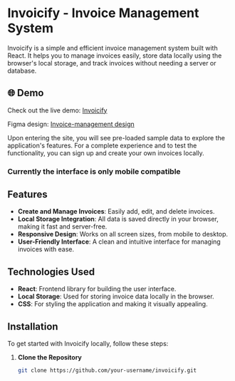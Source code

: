 # Invoicify - Invoice Management System

Invoicify is a simple and efficient invoice management system built with React. It helps you to manage invoices easily, store data locally using the browser's local storage, and track invoices without needing a server or database.

## 🌐 Demo

Check out the live demo: [Invoicify](https://invoiciify.netlify.app)

Figma design: [Invoice-management design](https://www.figma.com/design/JH7rJGjM8jrcizTBLKF47M/invoicer-management?node-id=0-1&m=dev&t=m3vYWtX3zRl4ozY6-1)

Upon entering the site, you will see pre-loaded sample data to explore the application's features. For a complete experience and to test the functionality, you can sign up and create your own invoices locally.

### Currently the interface is only mobile compatible

## Features

- **Create and Manage Invoices**: Easily add, edit, and delete invoices.
- **Local Storage Integration**: All data is saved directly in your browser, making it fast and server-free.
- **Responsive Design**: Works on all screen sizes, from mobile to desktop.
- **User-Friendly Interface**: A clean and intuitive interface for managing invoices with ease.

## Technologies Used

- **React**: Frontend library for building the user interface.
- **Local Storage**: Used for storing invoice data locally in the browser.
- **CSS**: For styling the application and making it visually appealing.

## Installation

To get started with Invoicify locally, follow these steps:

1. **Clone the Repository**

   ```bash
   git clone https://github.com/your-username/invoicify.git

